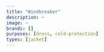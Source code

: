 ```yaml
---
title: "Windbreaker"
description: ~
image: ~
brands: []
purposes: [dress, cold-protection]
types: [jacket]
---
```

